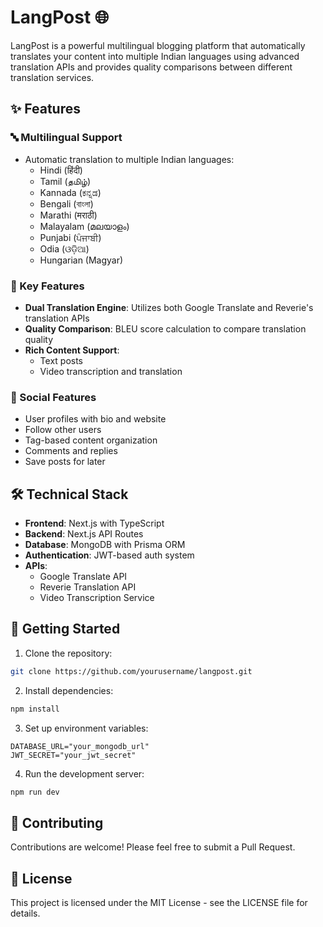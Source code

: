 # LangPost 🌐

LangPost is a powerful multilingual blogging platform that automatically translates your content into multiple Indian languages using advanced translation APIs and provides quality comparisons between different translation services.

## ✨ Features

### 🔤 Multilingual Support
- Automatic translation to multiple Indian languages:
  - Hindi (हिंदी)
  - Tamil (தமிழ்)
  - Kannada (ಕನ್ನಡ)
  - Bengali (বাংলা)
  - Marathi (मराठी)
  - Malayalam (മലയാളം)
  - Punjabi (ਪੰਜਾਬੀ)
  - Odia (ଓଡ଼ିଆ)
  - Hungarian (Magyar)

### 🎯 Key Features
- **Dual Translation Engine**: Utilizes both Google Translate and Reverie's translation APIs
- **Quality Comparison**: BLEU score calculation to compare translation quality
- **Rich Content Support**: 
  - Text posts
  - Video transcription and translation

### 👥 Social Features
- User profiles with bio and website
- Follow other users
- Tag-based content organization
- Comments and replies
- Save posts for later

## 🛠️ Technical Stack

- **Frontend**: Next.js with TypeScript
- **Backend**: Next.js API Routes
- **Database**: MongoDB with Prisma ORM
- **Authentication**: JWT-based auth system
- **APIs**:
  - Google Translate API
  - Reverie Translation API
  - Video Transcription Service

## 🚀 Getting Started

1. Clone the repository:
```bash
git clone https://github.com/yourusername/langpost.git
```

2. Install dependencies:
```bash
npm install
```

3. Set up environment variables:
```env
DATABASE_URL="your_mongodb_url"
JWT_SECRET="your_jwt_secret"
```

4. Run the development server:
```bash
npm run dev
```

## 🤝 Contributing

Contributions are welcome! Please feel free to submit a Pull Request.

## 📝 License

This project is licensed under the MIT License - see the LICENSE file for details.
